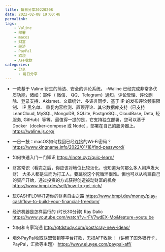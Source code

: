 ```yaml
---
title: 每日分享20220208
date: 2022-02-08 19:00:48
permalink:
tags:
    - Valine
    - 部署
    - macos
    - 财富
    - 经济
    - PayPal
    - 跨境
    - AFF收款
categories:
    - 分享
      - 每日分享
---
```




- 一款基于 Valine 衍生的简洁、安全的评论系统。
-Waline 已经完成非常多优质功能，诸如：邮件（ 微信、 QQ、Telegram）通知，评论管理、评论删除、登录支持、Akismet、文章统计、多语言同步、基于 IP 的发布评论频率限制、 IP 黑名单、 重复内容检测、置顶评论、其它数据库支持（已支持 LeanCloud, MySQL, MongoDB, SQLite, PostgreSQL, CloudBase, Deta, 轻服务, GitHub）等等。最值得一提的是，它支持独立部署，您可以基于 Docker（docker-compose 或 Node），部署在自己的服务器上。
https://waline.js.org/



-  一日一技：macOS如何找回已经连接的Wi-Fi密码？
https://www.kingname.info/2022/01/18/find-password/


-  如何快速入门一门知识
https://inote.xyz/quic-learn/


-  财富常识（看完之后，你应该对地位比较淡化，也知道为何那么多人闷声发大财）
大多人都是生而为打工人，要跳脱这个死循环很难。但也可以从构建自己的资产开始，通过投资的方式获得创造被动财富的机会
https://www.bmpi.dev/self/how-to-get-rich/


-  玩CASHFLOW打造你的财务自由之路
https://www.bmpi.dev/money/play-cashflow-to-build-your-financial-freedom/


-  经济机器是怎样运行的 (时长30分钟) Ray Dalio
https://www.youtube.com/watch?v=rFV7wdEX-Mo&feature=youtu.be


-  如何和专家沟通
http://gtdstudy.com/post/cray-new-ideas/


-  境外PayPal收取联盟营销等平台打款，无损AFF收款！（讲解了国外银行卡，PayPal，汇款等主题）
https://www.eluyee.com/paypal-aff/




